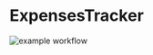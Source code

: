 # ExpensesTracker

![example workflow](https://github.com/danielnottingham/expenses-tracker/actions/workflows/ci.yml/badge.svg)
